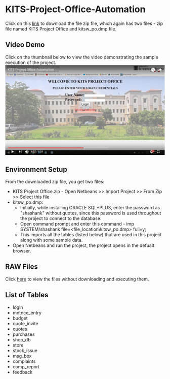 # KITS-Project-Office-Automation

Click on this [link](https://drive.google.com/file/d/0B4qIdu7m7sgYN2oxMzhQclhOMDg/view?usp=sharing) to download the file zip file, which again has two files - zip file named KITS Project Office and kitsw_po.dmp file.

## Video Demo

Click on the thumbnail below to view the video demonstrating the sample execution of the project.
[![IMAGE ALT TEXT HERE](https://github.com/shashankcheruku/KITS-Project-Office-Automation/blob/master/Screenshots/0_Video%20Screenshot.jpg)](https://youtu.be/wIk0pgwrnn0)

## Environment Setup

From the downloaded zip file, you get two files:
- KITS Project Office.zip - Open Netbeans >> Import Project >> From Zip >> Select this file
- kitsw_po.dmp:
  -  Initially, while installing ORACLE SQL*PLUS, enter the password as "shashank" without quotes, since this password is used throughout the project to connect to the database.
  -  Open command prompt and enter this command - imp SYSTEM/shashank file=<file_location\kitsw_po.dmp> full=y;
  -  This imports all the tables (listed below) that are used in this project along with some sample data.
- Open Netbeans and run the project, the project opens in the defualt browser.
  
## RAW Files

Click [here](https://github.com/shashankcheruku/KITS-Project-Office-Automation/tree/master/KITSW%20Project%20Office/web) to view the files without downloading and executing them.

## List of Tables

- login
- mntnce_entry
- budget
- quote_invite
- quotes
- purchases
- shop_db
- store
- stock_issue
- msg_box
- complaints
- comp_report
- feedback
